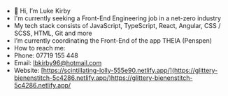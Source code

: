 - 👋 Hi, I’m Luke Kirby
- I'm currently seeking a Front-End Engineering job in a net-zero industry
- My tech stack consists of JavaScript, TypeScript, React, Angular, CSS / SCSS, HTML, Git and more
- I’m currently coordinating the Front-End of the app THEIA (Penspen)
- How to reach me:
-   Phone: 07719 155 448
-   Email: lbkirby96@hotmail.com
-   Website: [https://scintillating-lolly-555e90.netlify.app/](https://glittery-bienenstitch-5c4286.netlify.app/)https://glittery-bienenstitch-5c4286.netlify.app/
